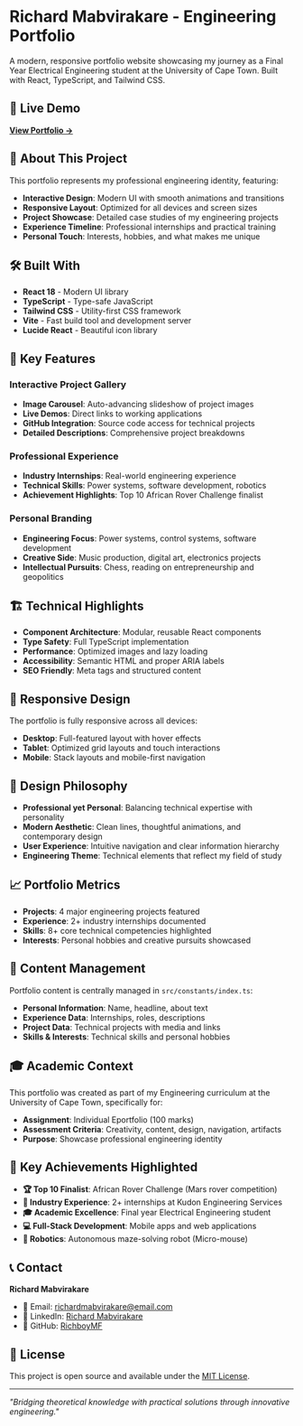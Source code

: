# Richard Mabvirakare - Engineering Portfolio

A modern, responsive portfolio website showcasing my journey as a Final Year Electrical Engineering student at the University of Cape Town. Built with React, TypeScript, and Tailwind CSS.

## 🌟 Live Demo

**[View Portfolio →](https://e-portfolio-omega-coral.vercel.app/)**

## 🚀 About This Project

This portfolio represents my professional engineering identity, featuring:

- **Interactive Design**: Modern UI with smooth animations and transitions
- **Responsive Layout**: Optimized for all devices and screen sizes
- **Project Showcase**: Detailed case studies of my engineering projects
- **Experience Timeline**: Professional internships and practical training
- **Personal Touch**: Interests, hobbies, and what makes me unique

## 🛠️ Built With

- **React 18** - Modern UI library
- **TypeScript** - Type-safe JavaScript
- **Tailwind CSS** - Utility-first CSS framework
- **Vite** - Fast build tool and development server
- **Lucide React** - Beautiful icon library

## 🎯 Key Features

### Interactive Project Gallery

- **Image Carousel**: Auto-advancing slideshow of project images
- **Live Demos**: Direct links to working applications
- **GitHub Integration**: Source code access for technical projects
- **Detailed Descriptions**: Comprehensive project breakdowns

### Professional Experience

- **Industry Internships**: Real-world engineering experience
- **Technical Skills**: Power systems, software development, robotics
- **Achievement Highlights**: Top 10 African Rover Challenge finalist

### Personal Branding

- **Engineering Focus**: Power systems, control systems, software development
- **Creative Side**: Music production, digital art, electronics projects
- **Intellectual Pursuits**: Chess, reading on entrepreneurship and geopolitics

## 🏗️ Technical Highlights

- **Component Architecture**: Modular, reusable React components
- **Type Safety**: Full TypeScript implementation
- **Performance**: Optimized images and lazy loading
- **Accessibility**: Semantic HTML and proper ARIA labels
- **SEO Friendly**: Meta tags and structured content

## 📱 Responsive Design

The portfolio is fully responsive across all devices:

- **Desktop**: Full-featured layout with hover effects
- **Tablet**: Optimized grid layouts and touch interactions
- **Mobile**: Stack layouts and mobile-first navigation

## 🎨 Design Philosophy

- **Professional yet Personal**: Balancing technical expertise with personality
- **Modern Aesthetic**: Clean lines, thoughtful animations, and contemporary design
- **User Experience**: Intuitive navigation and clear information hierarchy
- **Engineering Theme**: Technical elements that reflect my field of study

## 📈 Portfolio Metrics

- **Projects**: 4 major engineering projects featured
- **Experience**: 2+ industry internships documented
- **Skills**: 8+ core technical competencies highlighted
- **Interests**: Personal hobbies and creative pursuits showcased

## 📄 Content Management

Portfolio content is centrally managed in `src/constants/index.ts`:

- **Personal Information**: Name, headline, about text
- **Experience Data**: Internships, roles, descriptions
- **Project Data**: Technical projects with media and links
- **Skills & Interests**: Technical skills and personal hobbies

## 🎓 Academic Context

This portfolio was created as part of my Engineering curriculum at the University of Cape Town, specifically for:

- **Assignment**: Individual Eportfolio (100 marks)
- **Assessment Criteria**: Creativity, content, design, navigation, artifacts
- **Purpose**: Showcase professional engineering identity

## 🌟 Key Achievements Highlighted

- **🏆 Top 10 Finalist**: African Rover Challenge (Mars rover competition)
- **💼 Industry Experience**: 2+ internships at Kudon Engineering Services
- **🎓 Academic Excellence**: Final year Electrical Engineering student
- **💻 Full-Stack Development**: Mobile apps and web applications
- **🤖 Robotics**: Autonomous maze-solving robot (Micro-mouse)

## 📞 Contact

**Richard Mabvirakare**

- 📧 Email: richardmabvirakare@email.com
- 💼 LinkedIn: [Richard Mabvirakare](https://www.linkedin.com/in/richardmabvirakare-190995225/)
- 🐙 GitHub: [RichboyMF](https://github.com/RichboyMF)

## 📄 License

This project is open source and available under the [MIT License](LICENSE).

---

_"Bridging theoretical knowledge with practical solutions through innovative engineering."_
